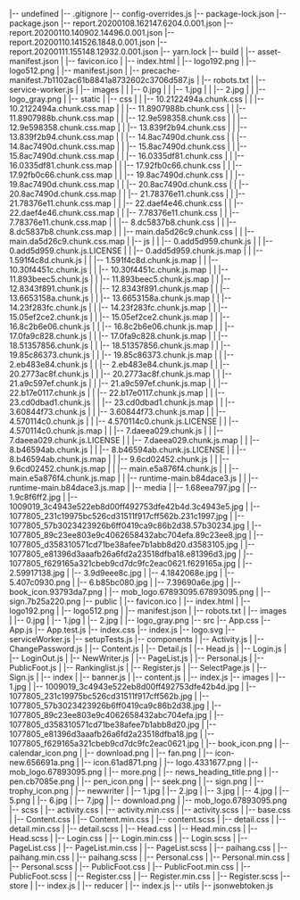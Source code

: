 |-- undefined
    |-- .gitignore
    |-- config-overrides.js
    |-- package-lock.json
    |-- package.json
    |-- report.20200108.162147.6204.0.001.json
    |-- report.20200110.140902.14496.0.001.json
    |-- report.20200110.141526.1848.0.001.json
    |-- report.20200111.155148.12932.0.001.json
    |-- yarn.lock
    |-- build
    |   |-- asset-manifest.json
    |   |-- favicon.ico
    |   |-- index.html
    |   |-- logo192.png
    |   |-- logo512.png
    |   |-- manifest.json
    |   |-- precache-manifest.7b1102ac61b8841a8732602c3706d587.js
    |   |-- robots.txt
    |   |-- service-worker.js
    |   |-- images
    |   |   |-- 0.jpg
    |   |   |-- 1.jpg
    |   |   |-- 2.jpg
    |   |   |-- logo_gray.png
    |   |-- static
    |       |-- css
    |       |   |-- 10.2122494a.chunk.css
    |       |   |-- 10.2122494a.chunk.css.map
    |       |   |-- 11.8907988b.chunk.css
    |       |   |-- 11.8907988b.chunk.css.map
    |       |   |-- 12.9e598358.chunk.css
    |       |   |-- 12.9e598358.chunk.css.map
    |       |   |-- 13.839f2b94.chunk.css
    |       |   |-- 13.839f2b94.chunk.css.map
    |       |   |-- 14.8ac7490d.chunk.css
    |       |   |-- 14.8ac7490d.chunk.css.map
    |       |   |-- 15.8ac7490d.chunk.css
    |       |   |-- 15.8ac7490d.chunk.css.map
    |       |   |-- 16.0335df81.chunk.css
    |       |   |-- 16.0335df81.chunk.css.map
    |       |   |-- 17.92fb0c66.chunk.css
    |       |   |-- 17.92fb0c66.chunk.css.map
    |       |   |-- 19.8ac7490d.chunk.css
    |       |   |-- 19.8ac7490d.chunk.css.map
    |       |   |-- 20.8ac7490d.chunk.css
    |       |   |-- 20.8ac7490d.chunk.css.map
    |       |   |-- 21.78376e11.chunk.css
    |       |   |-- 21.78376e11.chunk.css.map
    |       |   |-- 22.daef4e46.chunk.css
    |       |   |-- 22.daef4e46.chunk.css.map
    |       |   |-- 7.78376e11.chunk.css
    |       |   |-- 7.78376e11.chunk.css.map
    |       |   |-- 8.dc5837b8.chunk.css
    |       |   |-- 8.dc5837b8.chunk.css.map
    |       |   |-- main.da5d26c9.chunk.css
    |       |   |-- main.da5d26c9.chunk.css.map
    |       |-- js
    |       |   |-- 0.add5d959.chunk.js
    |       |   |-- 0.add5d959.chunk.js.LICENSE
    |       |   |-- 0.add5d959.chunk.js.map
    |       |   |-- 1.591f4c8d.chunk.js
    |       |   |-- 1.591f4c8d.chunk.js.map
    |       |   |-- 10.30f4451c.chunk.js
    |       |   |-- 10.30f4451c.chunk.js.map
    |       |   |-- 11.893beec5.chunk.js
    |       |   |-- 11.893beec5.chunk.js.map
    |       |   |-- 12.8343f891.chunk.js
    |       |   |-- 12.8343f891.chunk.js.map
    |       |   |-- 13.6653158a.chunk.js
    |       |   |-- 13.6653158a.chunk.js.map
    |       |   |-- 14.23f283fc.chunk.js
    |       |   |-- 14.23f283fc.chunk.js.map
    |       |   |-- 15.05ef2ce2.chunk.js
    |       |   |-- 15.05ef2ce2.chunk.js.map
    |       |   |-- 16.8c2b6e06.chunk.js
    |       |   |-- 16.8c2b6e06.chunk.js.map
    |       |   |-- 17.0fa9c828.chunk.js
    |       |   |-- 17.0fa9c828.chunk.js.map
    |       |   |-- 18.51357856.chunk.js
    |       |   |-- 18.51357856.chunk.js.map
    |       |   |-- 19.85c86373.chunk.js
    |       |   |-- 19.85c86373.chunk.js.map
    |       |   |-- 2.eb483e84.chunk.js
    |       |   |-- 2.eb483e84.chunk.js.map
    |       |   |-- 20.2773ac8f.chunk.js
    |       |   |-- 20.2773ac8f.chunk.js.map
    |       |   |-- 21.a9c597ef.chunk.js
    |       |   |-- 21.a9c597ef.chunk.js.map
    |       |   |-- 22.b17e0117.chunk.js
    |       |   |-- 22.b17e0117.chunk.js.map
    |       |   |-- 23.cd0dbad1.chunk.js
    |       |   |-- 23.cd0dbad1.chunk.js.map
    |       |   |-- 3.60844f73.chunk.js
    |       |   |-- 3.60844f73.chunk.js.map
    |       |   |-- 4.570114c0.chunk.js
    |       |   |-- 4.570114c0.chunk.js.LICENSE
    |       |   |-- 4.570114c0.chunk.js.map
    |       |   |-- 7.daeea029.chunk.js
    |       |   |-- 7.daeea029.chunk.js.LICENSE
    |       |   |-- 7.daeea029.chunk.js.map
    |       |   |-- 8.b46594ab.chunk.js
    |       |   |-- 8.b46594ab.chunk.js.LICENSE
    |       |   |-- 8.b46594ab.chunk.js.map
    |       |   |-- 9.6cd02452.chunk.js
    |       |   |-- 9.6cd02452.chunk.js.map
    |       |   |-- main.e5a876f4.chunk.js
    |       |   |-- main.e5a876f4.chunk.js.map
    |       |   |-- runtime-main.b84dace3.js
    |       |   |-- runtime-main.b84dace3.js.map
    |       |-- media
    |           |-- 1.68eea797.jpg
    |           |-- 1.9c8f6ff2.jpg
    |           |-- 1009019_3c4943e522eb8d00ff492753dfe42b4d.3c4943e5.jpg
    |           |-- 1077805_231c19975bc526cd31511f917cff562b.231c1997.jpg
    |           |-- 1077805_57b3023423926b6ff0419ca9c86b2d38.57b30234.jpg
    |           |-- 1077805_89c23ee803e9c4062658432abc704efa.89c23ee8.jpg
    |           |-- 1077805_d358310571cd71be38afee7b1abb8d20.d3583105.jpg
    |           |-- 1077805_e81396d3aaafb26a6fd2a23518dfba18.e81396d3.jpg
    |           |-- 1077805_f629165a321cbeb9cd7dc9fc2eac0621.f629165a.jpg
    |           |-- 2.59917138.jpg
    |           |-- 3.9d9eee8c.jpg
    |           |-- 4.1842068e.jpg
    |           |-- 5.407c0930.png
    |           |-- 6.b85bc080.jpg
    |           |-- 7.39690a6e.jpg
    |           |-- book_icon.93793da7.png
    |           |-- mob_logo.67893095.67893095.png
    |           |-- sign.7b25a220.png
    |-- public
    |   |-- favicon.ico
    |   |-- index.html
    |   |-- logo192.png
    |   |-- logo512.png
    |   |-- manifest.json
    |   |-- robots.txt
    |   |-- images
    |       |-- 0.jpg
    |       |-- 1.jpg
    |       |-- 2.jpg
    |       |-- logo_gray.png
    |-- src
        |-- App.css
        |-- App.js
        |-- App.test.js
        |-- index.css
        |-- index.js
        |-- logo.svg
        |-- serviceWorker.js
        |-- setupTests.js
        |-- components
        |   |-- Activity.js
        |   |-- ChangePassword.js
        |   |-- Content.js
        |   |-- Detail.js
        |   |-- Head.js
        |   |-- Login.js
        |   |-- LoginOut.js
        |   |-- NewWriter.js
        |   |-- PageList.js
        |   |-- Personal.js
        |   |-- PublicFoot.js
        |   |-- Rankinglist.js
        |   |-- Register.js
        |   |-- SelectPage.js
        |   |-- Sign.js
        |   |-- index
        |       |-- banner.js
        |       |-- content.js
        |       |-- index.js
        |-- images
        |   |-- 1.jpg
        |   |-- 1009019_3c4943e522eb8d00ff492753dfe42b4d.jpg
        |   |-- 1077805_231c19975bc526cd31511f917cff562b.jpg
        |   |-- 1077805_57b3023423926b6ff0419ca9c86b2d38.jpg
        |   |-- 1077805_89c23ee803e9c4062658432abc704efa.jpg
        |   |-- 1077805_d358310571cd71be38afee7b1abb8d20.jpg
        |   |-- 1077805_e81396d3aaafb26a6fd2a23518dfba18.jpg
        |   |-- 1077805_f629165a321cbeb9cd7dc9fc2eac0621.jpg
        |   |-- book_icon.png
        |   |-- calendar_icon.png
        |   |-- download.png
        |   |-- fan.png
        |   |-- icon-new.656691a.png
        |   |-- icon.61ad871.png
        |   |-- logo.4331677.png
        |   |-- mob_logo.67893095.png
        |   |-- more.png
        |   |-- news_heading_title.png
        |   |-- pen.cb7085e.png
        |   |-- pen_icon.png
        |   |-- seek.png
        |   |-- sign.png
        |   |-- trophy_icon.png
        |   |-- newwriter
        |       |-- 1.jpg
        |       |-- 2.jpg
        |       |-- 3.jpg
        |       |-- 4.jpg
        |       |-- 5.png
        |       |-- 6.jpg
        |       |-- 7.jpg
        |       |-- download.png
        |       |-- mob_logo.67893095.png
        |-- scss
        |   |-- activity.css
        |   |-- activity.min.css
        |   |-- activity.scss
        |   |-- base.css
        |   |-- Content.css
        |   |-- Content.min.css
        |   |-- content.scss
        |   |-- detail.css
        |   |-- detail.min.css
        |   |-- detail.scss
        |   |-- Head.css
        |   |-- Head.min.css
        |   |-- Head.scss
        |   |-- Login.css
        |   |-- Login.min.css
        |   |-- Login.scss
        |   |-- PageList.css
        |   |-- PageList.min.css
        |   |-- PageList.scss
        |   |-- paihang.css
        |   |-- paihang.min.css
        |   |-- paihang.scss
        |   |-- Personal.css
        |   |-- Personal.min.css
        |   |-- Personal.scss
        |   |-- PublicFoot.css
        |   |-- PublicFoot.min.css
        |   |-- PublicFoot.scss
        |   |-- Register.css
        |   |-- Register.min.css
        |   |-- Register.scss
        |-- store
        |   |-- index.js
        |   |-- reducer
        |       |-- index.js
        |-- utils
            |-- jsonwebtoken.js
